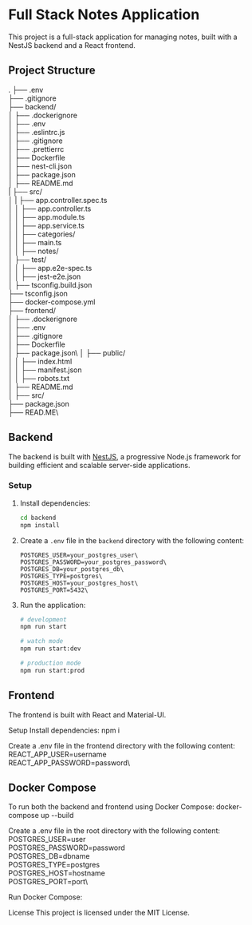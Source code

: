 # Full Stack Notes Application

This project is a full-stack application for managing notes, built with a NestJS backend and a React frontend.

## Project Structure
. ├── .env \
  ├── .gitignore \
  ├── backend/ \
  │ ├── .dockerignore \
  │ ├── .env \
  │ ├── .eslintrc.js \
  │ ├── .gitignore \
  │ ├── .prettierrc \
  │ ├── Dockerfile \
  │ ├── nest-cli.json \
  │ ├── package.json \
  │ ├── README.md\
  | ├── src/\
  │ | ├── app.controller.spec.ts \
  │ │ ├── app.controller.ts \
  │ │ ├── app.module.ts \
  │ │ ├── app.service.ts \
  │ │ ├── categories/ \
  │ │ ├── main.ts \
  │ │ ├── notes/ \
  │ ├── test/ \
  │ │ ├── app.e2e-spec.ts \
  │ │ ├── jest-e2e.json \
  │ ├── tsconfig.build.json \
  ├── tsconfig.json \
  ├── docker-compose.yml\
  ├── frontend/ \
  │ ├── .dockerignore \
  │ ├── .env \
  │ ├── .gitignore \
  │ ├── Dockerfile \
  │ ├── package.json\ 
  │ ├── public/ \
  │ │ ├── index.html \
  │ │ ├── manifest.json \
  │ │ ├── robots.txt \
  │ ├── README.md \
  │ ├── src/ \
  ├── package.json \
  ├── READ.ME\

## Backend

The backend is built with [NestJS](https://nestjs.com/), a progressive Node.js framework for building efficient and scalable server-side applications.

### Setup

1. Install dependencies:

    ```bash
    cd backend
    npm install
    ```

2. Create a `.env` file in the `backend` directory with the following content:

    ```env
    POSTGRES_USER=your_postgres_user\
    POSTGRES_PASSWORD=your_postgres_password\
    POSTGRES_DB=your_postgres_db\
    POSTGRES_TYPE=postgres\
    POSTGRES_HOST=your_postgres_host\
    POSTGRES_PORT=5432\
    ```

3. Run the application:

    ```bash
    # development
    npm run start

    # watch mode
    npm run start:dev

    # production mode
    npm run start:prod
    ```


## Frontend
The frontend is built with React and Material-UI.

Setup
Install dependencies: npm i

Create a .env file in the frontend directory with the following content:
REACT_APP_USER=username\
REACT_APP_PASSWORD=password\

## Docker Compose
To run both the backend and frontend using Docker Compose: docker-compose up --build

Create a .env file in the root directory with the following content:
POSTGRES_USER=user\
POSTGRES_PASSWORD=password\
POSTGRES_DB=dbname\
POSTGRES_TYPE=postgres\
POSTGRES_HOST=hostname\
POSTGRES_PORT=port\

Run Docker Compose:

License
This project is licensed under the MIT License.
